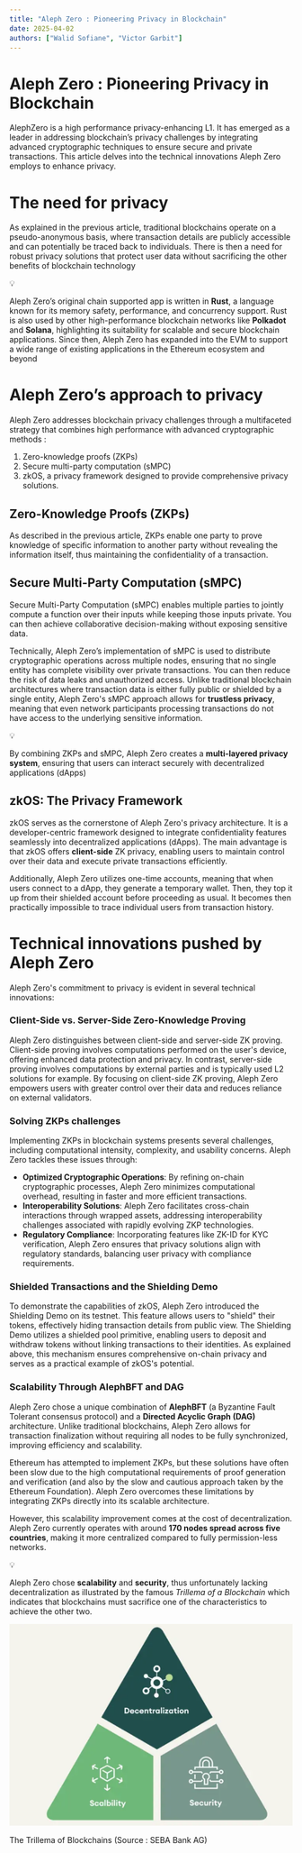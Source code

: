 ```yaml
---
title: "Aleph Zero : Pioneering Privacy in Blockchain"
date: 2025-04-02
authors: ["Walid Sofiane", "Victor Garbit"]
---
```


# Aleph Zero : Pioneering Privacy in Blockchain

AlephZero is a high performance privacy-enhancing L1. It has emerged as a leader in addressing blockchain’s privacy challenges by integrating advanced cryptographic techniques to ensure secure and private transactions. This article delves into the technical innovations Aleph Zero employs to enhance privacy.

# The need for privacy

As explained in the previous article, traditional blockchains operate on a pseudo-anonymous basis, where transaction details are publicly accessible and can potentially be traced back to individuals. There is then a need for robust privacy solutions that protect user data without sacrificing the other benefits of blockchain technology


💡

Aleph Zero’s original chain supported app is written in **Rust**, a language known for its memory safety, performance, and concurrency support. Rust is also used by other high-performance blockchain networks like **Polkadot** and **Solana**, highlighting its suitability for scalable and secure blockchain applications. Since then, Aleph Zero has expanded into the EVM to support a wide range of existing applications in the Ethereum ecosystem and beyond


# Aleph Zero’s approach to privacy

Aleph Zero addresses blockchain privacy challenges through a multifaceted strategy that combines high performance with advanced cryptographic methods :

1. Zero-knowledge proofs (ZKPs)
2. Secure multi-party computation (sMPC)
3. zkOS, a privacy framework designed to provide comprehensive privacy solutions.

## **Zero-Knowledge Proofs (ZKPs)**

As described in the previous article, ZKPs enable one party to prove knowledge of specific information to another party without revealing the information itself, thus maintaining the confidentiality of a transaction.

## **Secure Multi-Party Computation (sMPC)**

Secure Multi-Party Computation (sMPC) enables multiple parties to jointly compute a function over their inputs while keeping those inputs private. You can then achieve collaborative decision-making without exposing sensitive data.

Technically, Aleph Zero’s implementation of sMPC is used to distribute cryptographic operations across multiple nodes, ensuring that no single entity has complete visibility over private transactions. You can then reduce the risk of data leaks and unauthorized access. Unlike traditional blockchain architectures where transaction data is either fully public or shielded by a single entity, Aleph Zero's sMPC approach allows for **trustless privacy**, meaning that even network participants processing transactions do not have access to the underlying sensitive information.

💡

By combining ZKPs and sMPC, Aleph Zero creates a **multi-layered privacy system**, ensuring that users can interact securely with decentralized applications (dApps)


## **zkOS: The Privacy Framework**

zkOS serves as the cornerstone of Aleph Zero's privacy architecture. It is a developer-centric framework designed to integrate confidentiality features seamlessly into decentralized applications (dApps). The main advantage is that zkOS offers **client-side** ZK privacy, enabling users to maintain control over their data and execute private transactions efficiently.

Additionally, Aleph Zero utilizes one-time accounts, meaning that when users connect to a dApp, they generate a temporary wallet. Then, they top it up from their shielded account before proceeding as usual. It becomes then practically impossible to trace individual users from transaction history.

# Technical innovations pushed by Aleph Zero

Aleph Zero's commitment to privacy is evident in several technical innovations:

### Client-Side vs. Server-Side Zero-Knowledge Proving

Aleph Zero distinguishes between client-side and server-side ZK proving. Client-side proving involves computations performed on the user's device, offering enhanced data protection and privacy. In contrast, server-side proving involves computations by external parties and is typically used L2 solutions for example. By focusing on client-side ZK proving, Aleph Zero empowers users with greater control over their data and reduces reliance on external validators.

### Solving ZKPs challenges

Implementing ZKPs in blockchain systems presents several challenges, including computational intensity, complexity, and usability concerns. Aleph Zero tackles these issues through:

- **Optimized Cryptographic Operations**: By refining on-chain cryptographic processes, Aleph Zero minimizes computational overhead, resulting in faster and more efficient transactions.
- **Interoperability Solutions**: Aleph Zero facilitates cross-chain interactions through wrapped assets, addressing interoperability challenges associated with rapidly evolving ZKP technologies.
- **Regulatory Compliance**: Incorporating features like ZK-ID for KYC verification, Aleph Zero ensures that privacy solutions align with regulatory standards, balancing user privacy with compliance requirements.

### Shielded Transactions and the Shielding Demo

To demonstrate the capabilities of zkOS, Aleph Zero introduced the Shielding Demo on its testnet. This feature allows users to "shield" their tokens, effectively hiding transaction details from public view. The Shielding Demo utilizes a shielded pool primitive, enabling users to deposit and withdraw tokens without linking transactions to their identities. As explained above, this mechanism ensures comprehensive on-chain privacy and serves as a practical example of zkOS's potential.

### Scalability Through AlephBFT and DAG

Aleph Zero chose a unique combination of **AlephBFT** (a Byzantine Fault Tolerant consensus protocol) and a **Directed Acyclic Graph (DAG)** architecture. Unlike traditional blockchains, Aleph Zero allows for transaction finalization without requiring all nodes to be fully synchronized, improving efficiency and scalability.

Ethereum has attempted to implement ZKPs, but these solutions have often been slow due to the high computational requirements of proof generation and verification (and also by the slow and cautious approach taken by the Ethereum Foundation). Aleph Zero overcomes these limitations by integrating ZKPs directly into its scalable architecture.

However, this scalability improvement comes at the cost of decentralization. Aleph Zero currently operates with around **170 nodes spread across five countries**, making it more centralized compared to fully permission-less networks. 

💡

Aleph Zero chose **scalability** and **security**, thus unfortunately lacking decentralization as illustrated by the famous *Trillema of a Blockchain* which indicates that blockchains must sacrifice one of the characteristics to achieve the other two.


![The Trillema of Blockchains (Source :  SEBA Bank AG)](image.png)

The Trillema of Blockchains (Source :  SEBA Bank AG)